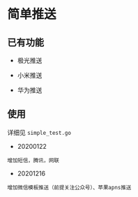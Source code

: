 # 简单推送

## 已有功能

- 极光推送

- 小米推送

- 华为推送

## 使用

详细见 `simple_test.go`

- 20200122

```text
增加短信，腾讯，网联
```

- 20201216

```text
增加微信模板推送（前提关注公众号）、苹果apns推送
```